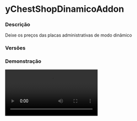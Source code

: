 # yChestShopDinamicoAddon
<secondary-label ref="addons"/>

### Descrição
Deixe os preços das placas administrativas de modo dinâmico

### Versões
<secondary-label ref="1.8"/>
<secondary-label ref="1.9"/>
<secondary-label ref="1.10"/>
<secondary-label ref="1.11"/>
<secondary-label ref="1.12"/>
<secondary-label ref="1.13"/>
<secondary-label ref="1.14"/>
<secondary-label ref="1.15"/>
<secondary-label ref="1.16"/>
<secondary-label ref="1.17"/>
<secondary-label ref="1.18"/>
<secondary-label ref="1.19"/>
<secondary-label ref="1.20"/>
<secondary-label ref="1.21"/>

### Demonstração
<video src="//www.youtube.com/watch?v=kOyNlWjuemM"/>


## Configuração
<primary-label ref="config"/>
Confira os arquivos de configuração deste plugin e revise os detalhes para garantir uma implementação correta.

<chapter title="Arquivos de Configuração" collapsible="true">
<chapter title="Estrutura do diretório" collapsible="false">
<code-block lang="plain text" ignore-vars="true">
Estrutura do diretório:
└── yChestShopDinamicoAddon/
    └── config.yml
</code-block>
</chapter>

<chapter title="config.yml" collapsible="true">
<code-block lang="yaml" ignore-vars="true">
<![CDATA[
maximum:
  # Máximo que o preço poderá subir
  # em porcentagem
  add: 100.0
  # Máximo que o preço poderá diminuir (cair)
  # em porcentagem
  remove: -90.0
  # Máximo que o preço poderá flutuar a cada operação de compra e venda
  # em porcentagem
  adjust: 5.0

# Tempo em segundos para normalizar o preço do shop aos poucos
# deixe 0 para não ter normalização sem novas transações
time-reduce: 60

# Atualizar a placa e o holograma na mudança de preços
# PODE CAUSAR LAG
update-sign: false
]]>
</code-block>
</chapter>

</chapter>
<chapter title="Arquivos de Configuração" collapsible="true">
<chapter title="Estrutura do diretório" collapsible="false">
<code-block lang="plain text" ignore-vars="true">
Estrutura do diretório:
└── yChestShopDinamicoAddon/
    └── config.yml
</code-block>
</chapter>

<chapter title="config.yml" collapsible="true">
<code-block lang="yaml" ignore-vars="true">
<![CDATA[
maximum:
  # Máximo que o preço poderá subir
  # em porcentagem
  add: 100.0
  # Máximo que o preço poderá diminuir (cair)
  # em porcentagem
  remove: -90.0
  # Máximo que o preço poderá flutuar a cada operação de compra e venda
  # em porcentagem
  adjust: 5.0

# Tempo em segundos para normalizar o preço do shop aos poucos
# deixe 0 para não ter normalização sem novas transações
time-reduce: 60
]]>
</code-block>
</chapter>

</chapter>
<chapter title="Arquivos de Configuração" collapsible="true">
<chapter title="Estrutura do diretório" collapsible="false">
<code-block lang="plain text" ignore-vars="true">
Estrutura do diretório:
└── yChestShopDinamicoAddon/
    └── config.yml
</code-block>
</chapter>

<chapter title="config.yml" collapsible="true">
<code-block lang="yaml" ignore-vars="true">
<![CDATA[
maximum:
  # Máximo que o preço poderá subir
  # em porcentagem
  add: 100.0
  # Máximo que o preço poderá diminuir (cair)
  # em porcentagem
  remove: -90.0
  # Máximo que o preço poderá flutuar a cada operação de compra e venda
  # em porcentagem
  adjust: 5.0
]]>
</code-block>
</chapter>

</chapter>


## Erros comuns
<primary-label ref="errors"/>

Antes de configurar o plugin, revise os pontos listados aqui para evitar problemas frequentes durante a configuração.

<seealso style="cards">
    <category ref="wrs">
        <a href="yplugins.md"></a>        <a href="https://ystoreplugins.com.br/plugins/detalhes/147-yChestShopDinamicoAddon">Site do plugin yChestShopDinamicoAddon</a>
    </category>
</seealso>